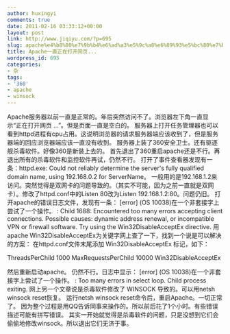 ```yaml
---
author: huxingyi
comments: true
date: 2011-02-16 03:33:12+00:00
layout: post
link: http://www.jiqiyu.com/?p=695
slug: apache%e4%b8%80%e7%9b%b4%e6%ad%a3%e5%9c%a8%e6%89%93%e5%bc%80%e7%bd%91%e9%a1%b5
title: Apache一直正在打开网页...
wordpress_id: 695
categories:
- 杂
tags:
- '360'
- apache
- winsock
---
```


Apache服务器以前一直是正常的。年后突然访问不了。浏览器左下角一直显示“正在打开网页 ...”。但是页面一直是空白的。
服务器上打开任务管理器也可以看到httpd进程有cpu占用。这说明浏览器的请求服务器端应该收到了，但是服务器端的回应浏览器端应该一直没有收到。
服务器上装了360安全卫士。还有驱逐舰杀毒软件。好像360是新装上去的。
首先退出了360重启apache还是不行。再退出所有的杀毒软件和监控软件再试，仍然不行。
打开了事件查看器发现有一条：httpd.exe: Could not reliably determine the server's fully qualified domain name, using 192.168.0.2 for ServerName。
一般用的是192.168.1.2来访问。突然觉得是双网卡的问题导致的。（其实不可能，因为之前一直就是双网卡）。修改了httpd.conf中的Listen 80改为Listen
192.168.1.2:80。问题仍旧。
打开apache的错误日志文件，发现有一条：
[error] (OS 10038)在一个非套接字上尝试了一个操作。  : Child 1688: Encountered too many errors accepting client connections. Possible causes: dynamic address
renewal, or incompatible VPN or firewall software. Try using the Win32DisableAcceptEx directive.
用apache Win32DisableAcceptEx为关键字网上查了一下，找到一个说是可以解决的方案：
在httpd.conf文件末尾添加 Win32DisableAcceptEx 标记，如下：

<IfModule mpm_winnt.c>
ThreadsPerChild 1000
MaxRequestsPerChild 10000
Win32DisableAcceptEx
</IfModule>

然后重新启动apache。
仍然不行。日志中显示：
[error] (OS 10038)在一个非套接字上尝试了一个操作。 : Too many errors in select loop. Child process exiting.
网上另一个文章说是杀毒软件修改了 WINSOCK 导致的。可以用netsh winsock reset恢复。
运行netsh winsock reset命令后，重启Apache。一切正常了。
因为整个过程是用QQ告诉同事来操作的。所以前后花了1个小时。有些错误描述可能有拼写错误。
其实一开始就觉得是杀毒软件的问题，只是没想到它们会偷偷地修改winsock。所以退出它们无济于事。
